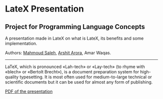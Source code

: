 # LateX Presentation
## Project for Programming Language Concepts

A presentation made in LateX on what is LateX, its benefits and some implementation. 

Authors: <a href="https://github.com/msdocs">Mahmoud Saleh</a>, <a href="https://github.com/aarora08">Arshit Arora</a>, Amar Waqas.

__________________________________________________________________________________________________________________________________________
LaTeX, which is pronounced «Lah-tech» or «Lay-tech» (to rhyme with «blech» or «Bertolt Brecht»), is a document preparation system for high-quality typesetting. It is most often used for medium-to-large technical or scientific documents but it can be used for almost any form of publishing.


<a href="https://github.com/Denisolt/LateX_Presentation/blob/master/readme.pdf">PDF of the presentation</a>
